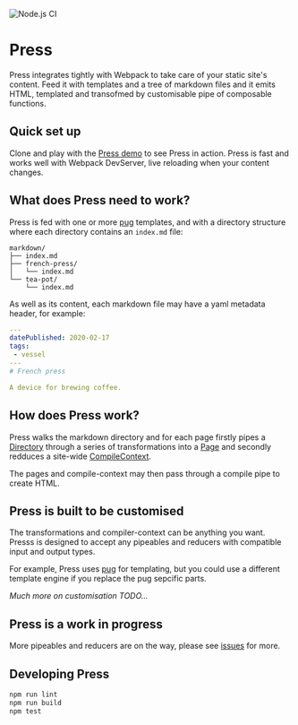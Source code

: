 ![Node.js CI](https://github.com/benglynn/press/workflows/Press%20CI/badge.svg) 

# Press

Press integrates tightly with Webpack to take care of your static site's
content. Feed it with templates and a tree of markdown files and it emits HTML,
templated and transofmed by customisable pipe of composable functions.

## Quick set up

Clone and play with the [Press demo][] to see Press in action. Press is fast and
works well with Webpack DevServer, live reloading when your content changes.

## What does Press need to work?

Press is fed with one or more [pug][] templates, and with a directory structure
where each directory contains an `index.md` file:
```
markdown/
├── index.md
├── french-press/
│   └── index.md
└── tea-pot/
    └── index.md
```

As well as its content, each markdown file may have a yaml metadata header, for
example:

```yaml
---
datePublished: 2020-02-17
tags:
 - vessel
---
# French press

A device for brewing coffee.
```

## How does Press work?

Press walks the markdown directory and for each page firstly pipes a
[Directory][] through a series of transformations into a [Page][] and secondly
redduces a site-wide [CompileContext][].

The pages and compile-context may then pass through a compile pipe to create
HTML.

## Press is built to be customised

The transformations and compiler-context can be anything you want. Presss is
designed to accept any pipeables and reducers with compatible input and output
types.

For example, Press uses [pug][] for templating, but you could use a different
template engine if you replace the pug sepcific parts.

*Much more on customisation TODO...*

## Press is a work in progress

More pipeables and reducers are on the way, please see [issues][] for more.

## Developing Press
```bash
npm run lint
npm run build
npm test
```

[Press demo]: https://github.com/benglynn/press-demo
[Directory]: ./src/types/directory.ts
[Page]: ./src/types/page.ts
[CompileContext]: ./src/types/compile-context.ts
[Pug]: https://pugjs.org
[issues]: https://github.com/benglynn/press/issues